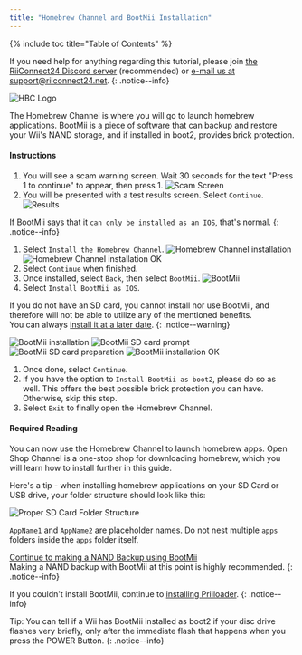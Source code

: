 ```yaml
---
title: "Homebrew Channel and BootMii Installation"
---
```


{% include toc title="Table of Contents" %}

If you need help for anything regarding this tutorial, please join [the RiiConnect24 Discord server](https://discord.gg/rc24) (recommended) or [e-mail us at support@riiconnect24.net](mailto:support@riiconnect24.net).
{: .notice--info}

![HBC Logo](/images/hbc.png)

The Homebrew Channel is where you will go to launch homebrew applications.
BootMii is a piece of software that can backup and restore your Wii's NAND storage, and if installed in boot2, provides brick protection.

#### Instructions

1. You will see a scam warning screen. Wait 30 seconds for the text "Press 1 to continue" to appear, then press 1.
![Scam Screen](/images/hackmii/scam.png)
1. You will be presented with a test results screen. Select `Continue`.
![Results](/images/hackmii/test_results.png)

If BootMii says that it `can only be installed as an IOS`, that's normal.
{: .notice--info}

1. Select `Install the Homebrew Channel`.
![Homebrew Channel installation](/images/hackmii/hbc_install.png)
![Homebrew Channel installation OK](/images/hackmii/hbc_install_ok.png)
1. Select `Continue` when finished.
1. Once installed, select `Back`, then select `BootMii`.
![BootMii](/images/hackmii/bootmii_install.png)
1. Select `Install BootMii as IOS`.

If you do not have an SD card, you cannot install nor use BootMii, and therefore will not be able to utilize any of the mentioned benefits. <br>
You can always [install it at a later date](hackmii).
{: .notice--warning}

![BootMii installation](/images/hackmii/bootmii_install1.png)
![BootMii SD card prompt](/images/hackmii/bootmii_install2.png)
![BootMii SD card preparation](/images/hackmii/bootmii_install3.png)
![BootMii installation OK](/images/hackmii/bootmii_install_ok.png)
1. Once done, select `Continue`.
1. If you have the option to `Install BootMii as boot2`, please do so as well. This offers the best possible brick protection you can have. <br>
Otherwise, skip this step.
1. Select `Exit` to finally open the Homebrew Channel.


#### Required Reading

You can now use the Homebrew Channel to launch homebrew apps. Open Shop Channel is a one-stop shop for downloading homebrew, which you will learn how to install further in this guide.

Here's a tip - when installing homebrew applications on your SD Card or USB drive, your folder structure should look like this:

![Proper SD Card Folder Structure](images/Wii/FolderStructure.png)

`AppName1` and `AppName2` are placeholder names. Do not nest multiple `apps` folders inside the `apps` folder itself.

[Continue to making a NAND Backup using BootMii](bootmii)<br>
Making a NAND backup with BootMii at this point is highly recommended.
{: .notice--info}

If you couldn't install BootMii, continue to [installing Priiloader](priiloader).
{: .notice--info}

Tip: You can tell if a Wii has BootMii installed as boot2 if your disc drive flashes very briefly, only after the immediate flash that happens when you press the POWER Button.
{: .notice--info}
